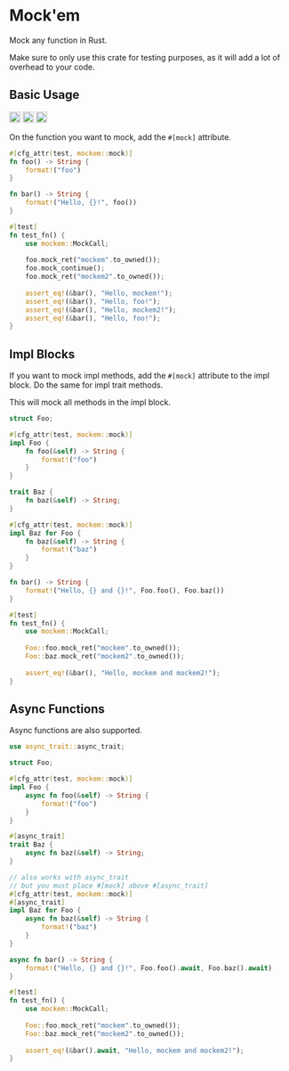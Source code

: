 # Mock'em

Mock any function in Rust.

Make sure to only use this crate for testing purposes, as it will add a lot of overhead to your code.

## Basic Usage

[<img alt="github" src="https://img.shields.io/badge/github-poonesnerfect/mockem-8da0cb?style=for-the-badge&labelColor=555555&logo=github" height="20">](https://github.com/poonesnerfect/mockem)
[<img alt="crates.io" src="https://img.shields.io/crates/v/mockem.svg?style=for-the-badge&color=fc8d62&logo=rust" height="20">](https://crates.io/crates/mockem)
[<img alt="docs.rs" src="https://img.shields.io/badge/docs.rs-mockem-66c2a5?style=for-the-badge&labelColor=555555&logo=docs.rs" height="20">](https://docs.rs/mockem)

On the function you want to mock, add the `#[mock]` attribute.

```rust
#[cfg_attr(test, mockem::mock)]
fn foo() -> String {
    format!("foo")
}

fn bar() -> String {
    format!("Hello, {}!", foo())
}

#[test]
fn test_fn() {
    use mockem::MockCall;
    
    foo.mock_ret("mockem".to_owned());
    foo.mock_continue();
    foo.mock_ret("mockem2".to_owned());
    
    assert_eq!(&bar(), "Hello, mockem!");
    assert_eq!(&bar(), "Hello, foo!");
    assert_eq!(&bar(), "Hello, mockem2!");
    assert_eq!(&bar(), "Hello, foo!");
}
```

## Impl Blocks

If you want to mock impl methods, add the `#[mock]` attribute to the impl block.
Do the same for impl trait methods.

This will mock all methods in the impl block.

```rust
struct Foo;

#[cfg_attr(test, mockem::mock)]
impl Foo {
    fn foo(&self) -> String {
        format!("foo")
    }
}

trait Baz {
    fn baz(&self) -> String;
}

#[cfg_attr(test, mockem::mock)]
impl Baz for Foo {
    fn baz(&self) -> String {
        format!("baz")
    }
}

fn bar() -> String {
    format!("Hello, {} and {}!", Foo.foo(), Foo.baz())
}

#[test]
fn test_fn() {
    use mockem::MockCall;
    
    Foo::foo.mock_ret("mockem".to_owned());
    Foo::baz.mock_ret("mockem2".to_owned());
    
    assert_eq!(&bar(), "Hello, mockem and mockem2!");
}
```

## Async Functions

Async functions are also supported.

```rust
use async_trait::async_trait;

struct Foo;

#[cfg_attr(test, mockem::mock)]
impl Foo {
    async fn foo(&self) -> String {
        format!("foo")
    }
}

#[async_trait]
trait Baz {
    async fn baz(&self) -> String;
}

// also works with async_trait
// but you must place #[mock] above #[async_trait]
#[cfg_attr(test, mockem::mock)]
#[async_trait]
impl Baz for Foo {
    async fn baz(&self) -> String {
        format!("baz")
    }
}

async fn bar() -> String {
    format!("Hello, {} and {}!", Foo.foo().await, Foo.baz().await)
}

#[test]
fn test_fn() {
    use mockem::MockCall;
    
    Foo::foo.mock_ret("mockem".to_owned());
    Foo::baz.mock_ret("mockem2".to_owned());
    
    assert_eq!(&bar().await, "Hello, mockem and mockem2!");
}
```

